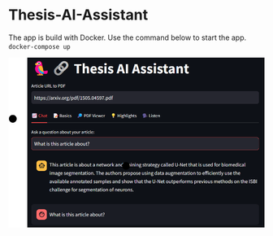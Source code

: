 # Thesis-AI-Assistant


The app is build with Docker. Use the command below to start the app. 
``
docker-compose up 
``


![Single article chat](/images/single_article_chat.png)